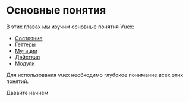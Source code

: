 # Основные понятия

В этих главах мы изучим основные понятия Vuex:
  - [Состояние](state.md)
  - [Геттеры](getters.md)
  - [Мутации](mutations.md)
  - [Действия](actions.md)
  - [Модули](modules.md)

Для использования vuex необходимо глубокое понимание всех этих понятий.

Давайте начнём.